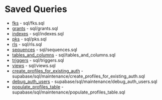 ﻿# Saved Queries
- [fks](./fks.md) - sql/fks.sql
- [grants](./grants.md) - sql/grants.sql
- [indexes](./indexes.md) - sql/indexes.sql
- [pks](./pks.md) - sql/pks.sql
- [rls](./rls.md) - sql/rls.sql
- [sequences](./sequences.md) - sql/sequences.sql
- [tables_and_columns](./tables_and_columns.md) - sql/tables_and_columns.sql
- [triggers](./triggers.md) - sql/triggers.sql
- [views](./views.md) - sql/views.sql
- [create_profiles_for_existing_auth](./create_profiles_for_existing_auth.md) - supabase/sql/maintenance/create_profiles_for_existing_auth.sql
- [debug_auth_users](./debug_auth_users.md) - supabase/sql/maintenance/debug_auth_users.sql
- [populate_profiles_table](./populate_profiles_table.md) - supabase/sql/maintenance/populate_profiles_table.sql

